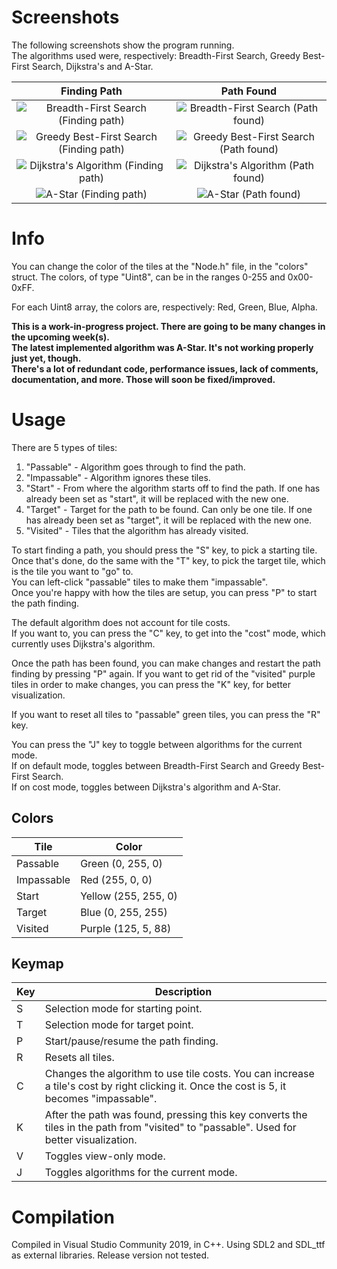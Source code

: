 # Screenshots

The following screenshots show the program running. <br>
The algorithms used were, respectively: Breadth-First Search, Greedy Best-First Search, Dijkstra's and A-Star. <br>

Finding Path | Path Found |
:-----------:|:----------:
![Breadth-First Search (Finding path)](https://i.imgur.com/LP8Af18.png) | ![Breadth-First Search (Path found)](https://i.imgur.com/C6IegUQ.png)
![Greedy Best-First Search (Finding path)](https://i.imgur.com/DVo4P9j.png) | ![Greedy Best-First Search (Path found)](https://i.imgur.com/9RpnKtV.png)
![Dijkstra's Algorithm (Finding path)](https://i.imgur.com/8yipGwO.png) | ![Dijkstra's Algorithm (Path found)](https://i.imgur.com/45K1bcw.png)
![A-Star (Finding path)](https://i.imgur.com/PmNQXLn.png) | ![A-Star (Path found)](https://i.imgur.com/EOXDWSi.png)

# Info
You can change the color of the tiles at the "Node.h" file, in the "colors" struct.
The colors, of type "Uint8", can be in the ranges 0-255 and 0x00-0xFF.

For each Uint8 array, the colors are, respectively: Red, Green, Blue, Alpha.

**This is a work-in-progress project. There are going to be many changes in the upcoming week(s).**<br>
**The latest implemented algorithm was A-Star. It's not working properly just yet, though.**<br>
**There's a lot of redundant code, performance issues, lack of comments, documentation, and more. Those will soon be fixed/improved.**
# Usage

There are 5 types of tiles:

1. "Passable" - Algorithm goes through to find the path.
2. "Impassable" - Algorithm ignores these tiles.
3. "Start" - From where the algorithm starts off to find the path. If one has already been set as "start", it will be replaced with the new one.
4. "Target" - Target for the path to be found. Can only be one tile. If one has already been set as "target", it will be replaced with the new one.
5. "Visited" - Tiles that the algorithm has already visited.

To start finding a path, you should press the "S" key, to pick a starting tile. Once that's done, do the same with the "T" key, to pick the target tile, which is the tile you want to "go" to.<br>
You can left-click "passable" tiles to make them "impassable".<br>
Once you're happy with how the tiles are setup, you can press "P" to start the path finding.

The default algorithm does not account for tile costs.<br> 
If you want to, you can press the "C" key, to get into the "cost" mode, which currently uses Dijkstra's algorithm.<br>

Once the path has been found, you can make changes and restart the path finding by pressing "P" again. If you want to get rid of the "visited" purple tiles in order to make changes, you can press the "K" key, for better visualization.<br>

If you want to reset all tiles to "passable" green tiles, you can press the "R" key.<br>

You can press the "J" key to toggle between algorithms for the current mode. <br>
If on default mode, toggles between Breadth-First Search and Greedy Best-First Search. <br>
If on cost mode, toggles between Dijkstra's algorithm and A-Star. <br>

## Colors

| Tile | Color |
|------|-------|
| Passable | Green (0, 255, 0) |
| Impassable | Red (255, 0, 0) |
| Start | Yellow (255, 255, 0) |
| Target | Blue (0, 255, 255) |
| Visited | Purple (125, 5, 88) |

## Keymap
| Key | Description |
|-----|-------------|
| S | Selection mode for starting point. |
| T | Selection mode for target point. |
| P | Start/pause/resume the path finding. |
| R | Resets all tiles. |
| C | Changes the algorithm to use tile costs. You can increase a tile's cost by right clicking it. Once the cost is 5, it becomes "impassable". |
| K | After the path was found, pressing this key converts the tiles in the path from "visited" to "passable". Used for better visualization. |
| V | Toggles view-only mode. |
| J | Toggles algorithms for the current mode. |

# Compilation
Compiled in Visual Studio Community 2019, in C++. Using SDL2 and SDL_ttf as external libraries. Release version not tested.
